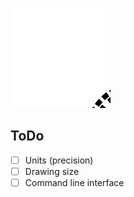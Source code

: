 

![test](fig/test.svg)




## ToDo

 - [ ] Units (precision)
 - [ ] Drawing size
 - [ ] Command line interface
